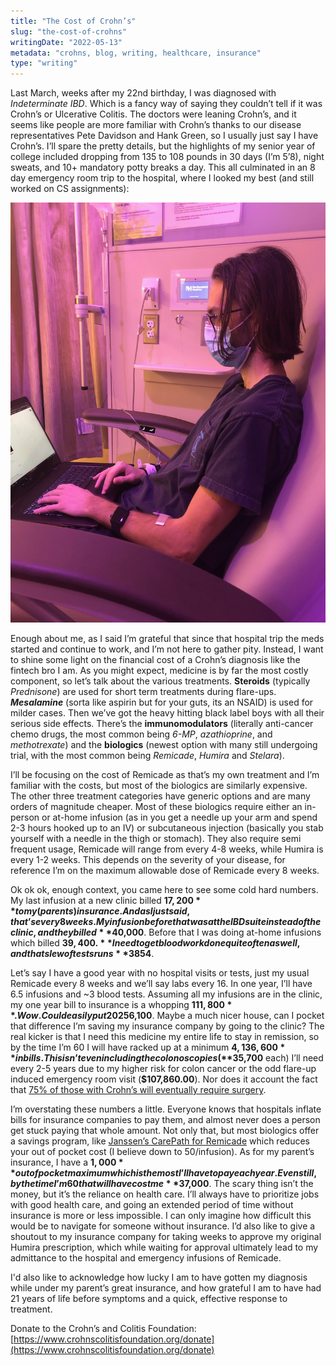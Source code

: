 ```yaml
---
title: "The Cost of Crohn’s"
slug: "the-cost-of-crohns"
writingDate: "2022-05-13"
metadata: "crohns, blog, writing, healthcare, insurance"
type: "writing"
---
```


Last March, weeks after my 22nd birthday, I was diagnosed with *Indeterminate IBD*. Which is a fancy way of saying they couldn’t tell if it was Crohn’s or Ulcerative Colitis. The doctors were leaning Crohn’s, and it seems like people are more familiar with Crohn’s thanks to our disease representatives Pete Davidson and Hank Green, so I usually just say I have Crohn’s. I’ll spare the pretty details, but the highlights of my senior year of college included dropping from 135 to 108 pounds in 30 days (I’m 5’8), night sweats, and 10+ mandatory potty breaks a day. This all culminated in an 8 day emergency room trip to the hospital, where I looked my best (and still worked on CS assignments):

![me in the hospital](./images/me_in_hospital.jpg)

Enough about me, as I said I’m grateful that since that hospital trip the meds started and continue to work, and I’m not here to gather pity. Instead, I want to shine some light on the financial cost of a Crohn’s diagnosis like the fintech bro I am. As you might expect, medicine is by far the most costly component, so let’s talk about the various treatments. **Steroids** (typically *Prednisone*) are used for short term treatments during flare-ups. ***Mesalamine*** (sorta like aspirin but for your guts, its an NSAID) is used for milder cases. Then we’ve got the heavy hitting black label boys with all their serious side effects. There’s the **immunomodulators** (literally anti-cancer chemo drugs, the most common being *6-MP*, *azathioprine*, and *methotrexate*) and the **biologics** (newest option with many still undergoing trial, with the most common being *Remicade*, *Humira* and *Stelara*).

I’ll be focusing on the cost of Remicade as that’s my own treatment and I’m familiar with the costs, but most of the biologics are similarly expensive. The other three treatment categories have generic options and are many orders of magnitude cheaper. Most of these biologics require either an in-person or at-home infusion (as in you get a needle up your arm and spend 2-3 hours hooked up to an IV) or subcutaneous injection (basically you stab yourself with a needle in the thigh or stomach). They also require semi frequent usage, Remicade will range from every 4-8 weeks, while Humira is every 1-2 weeks. This depends on the severity of your disease, for reference I’m on the maximum allowable dose of Remicade every 8 weeks.

Ok ok ok, enough context, you came here to see some cold hard numbers. My last infusion at a new clinic billed **$17,200** to my (parents) insurance. And as I just said, that’s every 8 weeks. My infusion before that was at the IBD suite instead of the clinic, and they billed **$40,000**. Before that I was doing at-home infusions which billed **$39,400.** I need to get blood work done quite often as well, and that slew of tests runs **$3854**.

Let’s say I have a good year with no hospital visits or tests, just my usual Remicade every 8 weeks and we’ll say labs every 16. In one year, I’ll have 6.5 infusions and ~3 blood tests. Assuming all my infusions are in the clinic, my one year bill to insurance is a whopping **$111,800**. Wow. Could easily put 20% down on a house with that. And if my infusions were at-home? **$256,100**. Maybe a much nicer house, can I pocket that difference I’m saving my insurance company by going to the clinic? The real kicker is that I need this medicine my entire life to stay in remission, so by the time I’m 60 I will have racked up at a minimum **$4,136,600** in bills. This isn’t even including the colonoscopies (**$35,700** each) I’ll need every 2-5 years due to my higher risk for colon cancer or the odd flare-up induced emergency room visit (**$107,860.00**). Nor does it account the fact that [75% of those with Crohn’s will eventually require surgery](https://www.crohnscolitisfoundation.org/sites/default/files/legacy/assets/pdfs/surgery_brochure_final.pdf).

I’m overstating these numbers a little. Everyone knows that hospitals inflate bills for insurance companies to pay them, and almost never does a person get stuck paying that whole amount. Not only that, but most biologics offer a savings program, like [Janssen’s CarePath for Remicade](https://www.janssencarepath.com/patient/remicade/cost-support) which reduces your out of pocket cost (I believe down to 50/infusion). As for my parent’s insurance, I have a **$1,000** out of pocket maximum which is the most I’ll have to pay each year. Even still, by the time I’m 60 that will have cost me **$37,000**. The scary thing isn’t the money, but it’s the reliance on health care. I’ll always have to prioritize jobs with good health care, and going an extended period of time without insurance is more or less impossible. I can only imagine how difficult this would be to navigate for someone without insurance. I’d also like to give a shoutout to my insurance company for taking weeks to approve my original Humira prescription, which while waiting for approval ultimately lead to my admittance to the hospital and emergency infusions of Remicade.

I'd also like to acknowledge how lucky I am to have gotten my diagnosis while under my parent’s great insurance, and how grateful I am to have had 21 years of life before symptoms and a quick, effective response to treatment.

Donate to the Crohn’s and Colitis Foundation: [https://www.crohnscolitisfoundation.org/donate](https://www.crohnscolitisfoundation.org/donate)